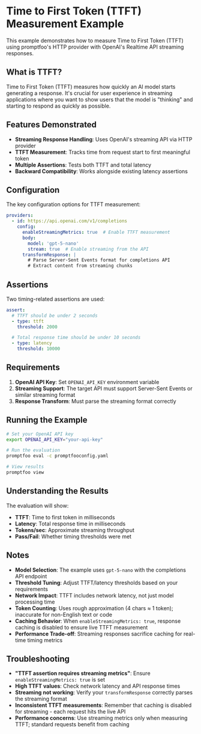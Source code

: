 # Time to First Token (TTFT) Measurement Example

This example demonstrates how to measure Time to First Token (TTFT) using promptfoo's HTTP provider with OpenAI's Realtime API streaming responses.

## What is TTFT?

Time to First Token (TTFT) measures how quickly an AI model starts generating a response. It's crucial for user experience in streaming applications where you want to show users that the model is "thinking" and starting to respond as quickly as possible.

## Features Demonstrated

- **Streaming Response Handling**: Uses OpenAI's streaming API via HTTP provider
- **TTFT Measurement**: Tracks time from request start to first meaningful token
- **Multiple Assertions**: Tests both TTFT and total latency
- **Backward Compatibility**: Works alongside existing latency assertions

## Configuration

The key configuration options for TTFT measurement:

```yaml
providers:
  - id: https://api.openai.com/v1/completions
    config:
      enableStreamingMetrics: true  # Enable TTFT measurement
      body:
        model: 'gpt-5-nano'
        stream: true  # Enable streaming from the API
      transformResponse: |
        # Parse Server-Sent Events format for completions API
        # Extract content from streaming chunks
```

## Assertions

Two timing-related assertions are used:

```yaml
assert:
  # TTFT should be under 2 seconds
  - type: ttft
    threshold: 2000

  # Total response time should be under 10 seconds
  - type: latency
    threshold: 10000
```

## Requirements

1. **OpenAI API Key**: Set `OPENAI_API_KEY` environment variable
2. **Streaming Support**: The target API must support Server-Sent Events or similar streaming format
3. **Response Transform**: Must parse the streaming format correctly

## Running the Example

```bash
# Set your OpenAI API key
export OPENAI_API_KEY="your-api-key"

# Run the evaluation
promptfoo eval -c promptfooconfig.yaml

# View results
promptfoo view
```

## Understanding the Results

The evaluation will show:
- **TTFT**: Time to first token in milliseconds
- **Latency**: Total response time in milliseconds
- **Tokens/sec**: Approximate streaming throughput
- **Pass/Fail**: Whether timing thresholds were met

## Notes

- **Model Selection**: The example uses `gpt-5-nano` with the completions API endpoint
- **Threshold Tuning**: Adjust TTFT/latency thresholds based on your requirements
- **Network Impact**: TTFT includes network latency, not just model processing time
- **Token Counting**: Uses rough approximation (4 chars ≈ 1 token); inaccurate for non-English text or code
- **Caching Behavior**: When `enableStreamingMetrics: true`, response caching is disabled to ensure live TTFT measurement
- **Performance Trade-off**: Streaming responses sacrifice caching for real-time timing metrics

## Troubleshooting

- **"TTFT assertion requires streaming metrics"**: Ensure `enableStreamingMetrics: true` is set
- **High TTFT values**: Check network latency and API response times
- **Streaming not working**: Verify your `transformResponse` correctly parses the streaming format
- **Inconsistent TTFT measurements**: Remember that caching is disabled for streaming - each request hits the live API
- **Performance concerns**: Use streaming metrics only when measuring TTFT; standard requests benefit from caching